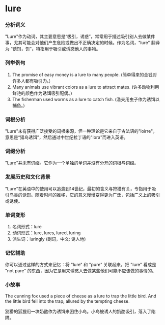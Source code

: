 # lure

### 分析词义

  

"Lure"作为动词，其主要意思是“吸引，诱惑”，常常用于描述吸引别人去做某件事，尤其可能会对他们产生危险或做出不正确决定的时候。作为名词，"lure" 翻译为 “诱饵，饵”，特指用于吸引或诱惑他人的事物。

  

### 列举例句

  

1.  The promise of easy money is a lure to many people. (简单得来的金钱对许多人都有吸引力。)
2.  Many animals use vibrant colors as a lure to attract mates. (许多动物利用鲜艳的颜色作为诱饵吸引配偶。)
3.  The fisherman used worms as a lure to catch fish. (渔夫用虫子作为诱饵以捕鱼。)

  

### 词根分析

  

"Lure"未有获得广泛接受的词根来源，但一种理论是它来自于古法语的"loirre"，意思是“猎鸟诱饵”，然后通过中世纪拉丁语的"lora"而进入英语。

  

### 词缀分析

  

"Lure"并未有词缀。它作为一个单独的单词并没有分开的词根与词缀。

  

### 发展历史和文化背景

  

"Lure"在英语中的使用可以追溯到14世纪，最初的含义与狩猎有关，专指用于吸引鸟类的诱饵。随着时间的推移，它的意义慢慢变得更为广泛，包括广义上的吸引或诱使。

  

### 单词变形

  

1.  名词形式：lure
2.  动词形式：lure, lures, lured, luring
3.  派生词：luringly (副词，中文: 诱人地)

  

### 记忆辅助

  

你可以通过这样的方式来记忆：将 "lure" 和 "pure" 关联起来。把 "lure" 看成是 "not pure" 的东西，因为它是用来诱惑人去做某些他们可能不应该做的事情的。

  

### 小故事

  

The cunning fox used a piece of cheese as a lure to trap the little bird. And the little bird fell into the trap, allured by the tempting cheese.

  

狡猾的狐狸用一块奶酪作为诱饵来困住小鸟。小鸟被诱人的奶酪吸引，落入了陷阱。
